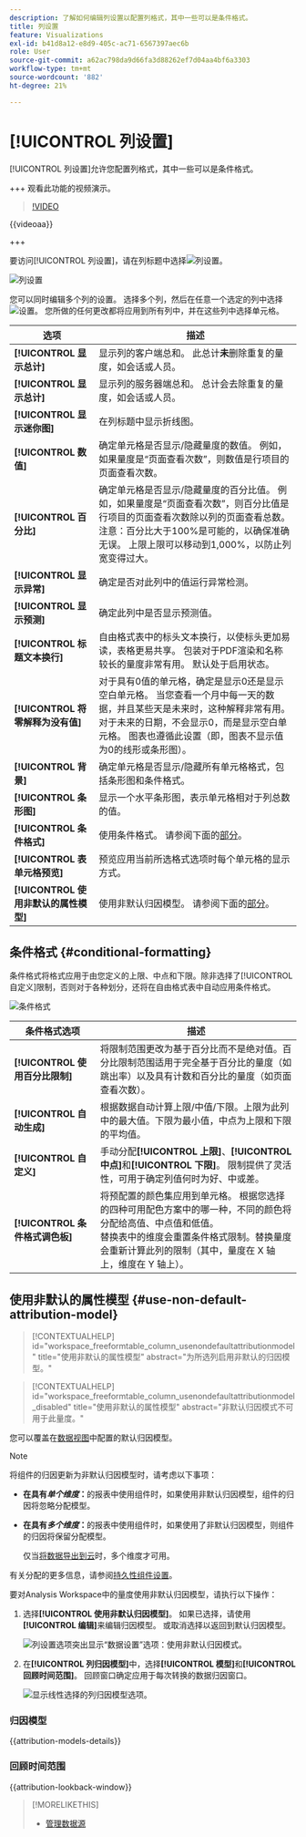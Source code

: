 ```yaml
---
description: 了解如何编辑列设置以配置列格式，其中一些可以是条件格式。
title: 列设置
feature: Visualizations
exl-id: b41d8a12-e8d9-405c-ac71-6567397aec6b
role: User
source-git-commit: a62ac798da9d66fa3d88262ef7d04aa4bf6a3303
workflow-type: tm+mt
source-wordcount: '882'
ht-degree: 21%

---
```


# [!UICONTROL 列设置]

[!UICONTROL 列设置]允许您配置列格式，其中一些可以是条件格式。

+++ 观看此功能的视频演示。

>[!VIDEO](https://video.tv.adobe.com/v/40382/?quality=12)

{{videoaa}}

+++

要访问[!UICONTROL 列设置]，请在列标题中选择![列设置](https://spectrum.adobe.com/static/icons/workflow_18/Smock_Settings_18_N.svg)。

![列设置](assets/column-settings.png)


您可以同时编辑多个列的设置。 选择多个列，然后在任意一个选定的列中选择![设置](/help/assets/icons/Setting.svg)。 您所做的任何更改都将应用到所有列中，并在这些列中选择单元格。

| 选项 | 描述 |
| --- | --- |
| **[!UICONTROL 显示总计]** | 显示列的客户端总和。 此总计&#x200B;**未**&#x200B;删除重复的量度，如会话或人员。 |
| **[!UICONTROL 显示总计]** | 显示列的服务器端总和。 总计会去除重复的量度，如会话或人员。 |
| **[!UICONTROL 显示迷你图]** | 在列标题中显示折线图。 |
| **[!UICONTROL 数值]** | 确定单元格是否显示/隐藏量度的数值。 例如，如果量度是“页面查看次数”，则数值是行项目的页面查看次数。 |
| **[!UICONTROL 百分比]** | 确定单元格是否显示/隐藏量度的百分比值。 例如，如果量度是“页面查看次数”，则百分比值是行项目的页面查看次数除以列的页面查看总数。  注意：百分比大于100%是可能的，以确保准确无误。 上限上限可以移动到1,000%，以防止列宽变得过大。 |
| **[!UICONTROL 显示异常]** | 确定是否对此列中的值运行异常检测。 |
| **[!UICONTROL 显示预测]** | 确定此列中是否显示预测值。 |
| **[!UICONTROL 标题文本换行]** | 自由格式表中的标头文本换行，以使标头更加易读，表格更易共享。 包装对于PDF渲染和名称较长的量度非常有用。 默认处于启用状态。 |
| **[!UICONTROL 将零解释为没有值]** | 对于具有0值的单元格，确定是显示0还是显示空白单元格。 当您查看一个月中每一天的数据，并且某些天是未来时，这种解释非常有用。  对于未来的日期，不会显示0，而是显示空白单元格。 图表也遵循此设置（即，图表不显示值为0的线形或条形图）。 |
| **[!UICONTROL 背景]** | 确定单元格是否显示/隐藏所有单元格格式，包括条形图和条件格式。 |
| **[!UICONTROL 条形图]** | 显示一个水平条形图，表示单元格相对于列总数的值。 |
| **[!UICONTROL 条件格式]** | 使用条件格式。 请参阅下面的[部分](#conditional-formatting)。 |
| **[!UICONTROL 表单元格预览]** | 预览应用当前所选格式选项时每个单元格的显示方式。 |
| **[!UICONTROL 使用非默认的属性模型]** | 使用非默认归因模型。 请参阅下面的[部分](#use-non-default-attribution-model)。 |

## 条件格式 {#conditional-formatting}

条件格式将格式应用于由您定义的上限、中点和下限。除非选择了[!UICONTROL 自定义]限制，否则对于各种划分，还将在自由格式表中自动应用条件格式。

![条件格式](./assets/conditional-formatting.png)

| 条件格式选项 | 描述 |
| --- | --- |
| **[!UICONTROL 使用百分比限制]** | 将限制范围更改为基于百分比而不是绝对值。百分比限制范围适用于完全基于百分比的量度（如跳出率）以及具有计数和百分比的量度（如页面查看次数）。 |
| **[!UICONTROL 自动生成]** | 根据数据自动计算上限/中值/下限。上限为此列中的最大值。下限为最小值，中点为上限和下限的平均值。 |
| **[!UICONTROL 自定义]** | 手动分配&#x200B;**[!UICONTROL 上限]**、**[!UICONTROL 中点]**&#x200B;和&#x200B;**[!UICONTROL 下限]**。 限制提供了灵活性，可用于确定列值何时为好、中或差。 |
| **[!UICONTROL 条件格式调色板]** | 将预配置的颜色集应用到单元格。 根据您选择的四种可用配色方案中的哪一种，不同的颜色将分配给高值、中点值和低值。 <br>替换表中的维度会重置条件格式限制。替换量度会重新计算此列的限制（其中，量度在 X 轴上，维度在 Y 轴上）。 |

## 使用非默认的属性模型 {#use-non-default-attribution-model}

<!-- markdownlint-disable MD034 -->

>[!CONTEXTUALHELP]
>id="workspace_freeformtable_column_usenondefaultattributionmodel"
>title="使用非默认的属性模型"
>abstract="为所选列启用非默认的归因模型。"

<!-- markdownlint-enable MD034 -->

<!-- markdownlint-disable MD034 -->

>[!CONTEXTUALHELP]
>id="workspace_freeformtable_column_usenondefaultattributionmodel_disabled"
>title="使用非默认的属性模型"
>abstract="非默认归因模式不可用于此量度。"

<!-- markdownlint-enable MD034 -->



您可以覆盖在[数据视图](/help/data-views/component-settings/attribution.md)中配置的默认归因模型。

>[!NOTE]
>
>将组件的归因更新为非默认归因模型时，请考虑以下事项：
>
>* **在具有&#x200B;*单个维度*：**&#x200B;的报表中使用组件时，如果使用非默认归因模型，组件的归因将忽略分配模型。
>
>* **在具有&#x200B;*多个维度*：**&#x200B;的报表中使用组件时，如果使用了非默认归因模型，则组件的归因将保留分配模型。
>
>   仅当[将数据导出到云](/help/analysis-workspace/export/export-cloud.md)时，多个维度才可用。
>
> 有关分配的更多信息，请参阅[持久性组件设置](/help/data-views/component-settings/persistence.md)。

要对Analysis Workspace中的量度使用非默认归因模型，请执行以下操作：

1. 选择&#x200B;**[!UICONTROL 使用非默认归因模型]**。 如果已选择，请使用&#x200B;**[!UICONTROL 编辑]**&#x200B;来编辑归因模型。 或取消选择以返回到默认归因模型。

   ![列设置选项突出显示“数据设置”选项：使用非默认归因模式。](assets/attribution-checkbox.png)

2. 在&#x200B;**[!UICONTROL 列归因模型]**&#x200B;中，选择&#x200B;**[!UICONTROL 模型]**&#x200B;和&#x200B;**[!UICONTROL 回顾时间范围]**。 回顾窗口确定应用于每次转换的数据归因窗口。

   ![显示线性选择的列归因模型选项。](assets/attribution-select.png)


### 归因模型

{{attribution-models-details}}

### 回顾时间范围

{{attribution-lookback-window}}



>[!MORELIKETHIS]
>
>* [管理数据源](/help/analysis-workspace/visualizations/t-sync-visualization.md)
